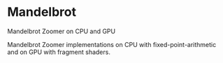 # Mandelbrot
Mandelbrot Zoomer on CPU and GPU

Mandelbrot Zoomer implementations on CPU with fixed-point-arithmetic and on GPU with fragment shaders.
